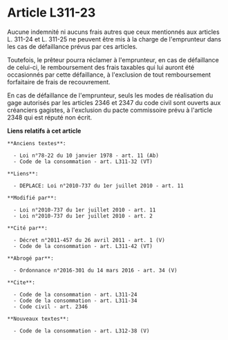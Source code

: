 # Article L311-23

Aucune indemnité ni aucuns frais autres que ceux mentionnés aux articles L. 311-24 et L. 311-25 ne peuvent être mis à la
charge de l'emprunteur dans les cas de défaillance prévus par ces articles. 

Toutefois, le prêteur pourra réclamer à l'emprunteur, en cas de défaillance de celui-ci, le remboursement des frais taxables
qui lui auront été occasionnés par cette défaillance, à l'exclusion de tout remboursement forfaitaire de frais de
recouvrement. 

En cas de défaillance de l'emprunteur, seuls les modes de réalisation du gage autorisés par les articles 2346 et 2347 du code
civil sont ouverts aux créanciers gagistes, à l'exclusion du pacte commissoire prévu à l'article 2348 qui est réputé non
écrit.

**Liens relatifs à cet article**

	**Anciens textes**:

	  - Loi n°78-22 du 10 janvier 1978 - art. 11 (Ab)
	  - Code de la consommation - art. L311-32 (VT)

	**Liens**:

	  - DEPLACE: Loi n°2010-737 du 1er juillet 2010 - art. 11

	**Modifié par**:

	  - Loi n°2010-737 du 1er juillet 2010 - art. 11
	  - Loi n°2010-737 du 1er juillet 2010 - art. 2

	**Cité par**:

	  - Décret n°2011-457 du 26 avril 2011 - art. 1 (V)
	  - Code de la consommation - art. L311-42 (VT)

	**Abrogé par**:

	  - Ordonnance n°2016-301 du 14 mars 2016 - art. 34 (V)

	**Cite**:

	  - Code de la consommation - art. L311-24
	  - Code de la consommation - art. L311-34
	  - Code civil - art. 2346

	**Nouveaux textes**:

	  - Code de la consommation - art. L312-38 (V)
